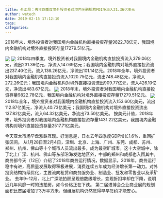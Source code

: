 ```yaml
---
title: 外汇局：去年四季度境外投资者对境内金融机构FDI净流入21.36亿美元
author: wetech
date: 2019-02-15 17:12:10
tags: 
categories: 
---
```

2018年末，境外投资者对我国境内金融机构直接投资存量9822.78亿元，我国境内金融机构对境外直接投资存量17279.51亿元。
<!-- more -->
<img align="center" border="0" src="https://imgcdn.yicai.com/uppics/images/2019/02/36e94911b5a3922a7fa6ffb816f990c3.jpg" />
<img align="center" border="0" src="https://imgcdn.yicai.com/uppics/images/2019/02/b9da15d77a29767cff377ff1c5dd3e12.jpg" />
2018年四季度，境外投资者对我国境内金融机构直接投资流入379.06亿元，流出231.36亿元，净流入147.69亿元；我国境内金融机构对境外直接投资流出237.40亿元，流入136.26亿元，净流出101.14亿元。2018年全年，境外投资者对我国境内金融机构直接投资流入1020.75亿元，流出748.48亿元，净流入272.26亿元；我国境内金融机构对境外直接投资流出909.77亿元，流入426.10亿元，净流出483.67亿元。
<img align="center" border="0" src="https://imgcdn.yicai.com/uppics/images/2019/02/cd48f8d93b747fb18f375922f48da3b3.jpg" />
2018年末，境外投资者对我国境内金融机构直接投资存量9822.78亿元，我国境内金融机构对境外直接投资存量17279.51亿元。
<img align="center" border="0" src="https://imgcdn.yicai.com/uppics/images/2019/02/8eb02951428220b398be1040e73fd4ff.jpg" />
2018年全年，境外投资者对我国境内金融机构直接投资流入153.60亿美元，流出112.87亿美元，净流入40.73亿美元；我国境内金融机构对境外直接投资流出137.82亿美元，流入64.32亿美元，净流出73.50亿美元。
按美元计值，2018年末，境外投资者对我国境内金融机构直接投资存量1431.22亿美元，我国境内金融机构对境外直接投资存量2517.71亿美元。
 
 
今天亚太市场早盘涨跌互现。好消息是，日本去年四季度GDP增长1.6%，重回扩张区间。
从1月28日至2月4日，深圳、北京、上海、广州、东莞、成都、苏州、郑州、杭州、佛山等十个城市人员流出最多，成为最空旷城市。这十大空城中，除了北上广深、杭州、佛山等东部沿海发达地区外，中部的郑州和成都也入围其中。
商务部今天（12日）介绍了2018年商务运行情况，数据显示，2018年，商务运行稳中有进，高质量发展取得积极进展，消费连续五年成为经济增长第一动力。对外投资结构持续优化，主要流向租赁和商务服务业、制造业、批发和零售业以及采矿业。
去年9~12月，北上广深法拍房呈现倍数级增长，变现折扣率却在下降，说明近几年风靡一时的法拍房，如今价格正在下跌。
第二届进博会企业商业展的规划面积比首届增加了3万平方米，但组展机构仍然觉得早早签约才能安心。
